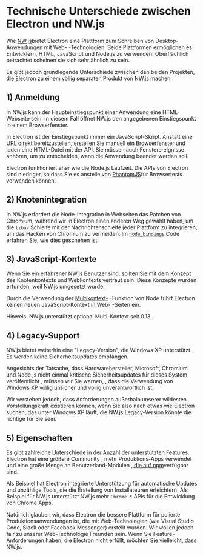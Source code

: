 # Technische Unterschiede zwischen Electron und NW.js

Wie [NW.js][nwjs]bietet Electron eine Plattform zum Schreiben von Desktop-Anwendungen mit Web- -Technologien. Beide Plattformen ermöglichen es Entwicklern, HTML, JavaScript und Node.js zu verwenden. Oberflächlich betrachtet scheinen sie sich sehr ähnlich zu sein.

Es gibt jedoch grundlegende Unterschiede zwischen den beiden Projekten, die Electron zu einem völlig separaten Produkt von NW.js machen.

## 1) Anmeldung

In NW.js kann der Haupteinstiegspunkt einer Anwendung eine HTML-Webseite sein. In diesem Fall öffnet NW.js den angegebenen Einstiegspunkt in einem Browserfenster.

In Electron ist der Einstiegspunkt immer ein JavaScript-Skript. Anstatt eine URL direkt bereitzustellen, erstellen Sie manuell ein Browserfenster und laden eine HTML-Datei mit der API. Sie müssen auch Fensterereignisse anhören, um zu entscheiden, wann die Anwendung beendet werden soll.

Electron funktioniert eher wie die Node.js Laufzeit. Die APIs von Electron sind niedriger, so dass Sie es anstelle von [PhantomJS](https://phantomjs.org/)für Browsertests verwenden können.

## 2) Knotenintegration

In NW.js erfordert die Node-Integration in Webseiten das Patchen von Chromium, während wir in Electron einen anderen Weg gewählt haben, um die `libuv` Schleife mit der Nachrichtenschleife jeder Plattform zu integrieren, um das Hacken von Chromium zu vermeiden. Im [`node_bindings`][node-bindings] Code erfahren Sie, wie dies geschehen ist.

## 3) JavaScript-Kontexte

Wenn Sie ein erfahrener NW.js Benutzer sind, sollten Sie mit dem Konzept des Knotenkontexts und Webkontexts vertraut sein. Diese Konzepte wurden erfunden, weil NW.js umgesetzt wurde.

Durch die Verwendung der [Multikontext-](https://github.com/nodejs/node-v0.x-archive/commit/756b622) -Funktion von Node führt Electron keinen neuen JavaScript-Kontext in Web- -Seiten ein.

Hinweis: NW.js unterstützt optional Multi-Kontext seit 0.13.

## 4) Legacy-Support

NW.js bietet weiterhin eine "Legacy-Version", die Windows XP unterstützt. Es werden keine Sicherheitsupdates empfangen.

Angesichts der Tatsache, dass Hardwarehersteller, Microsoft, Chromium und Node.js nicht einmal kritische Sicherheitsupdates für dieses System veröffentlicht , müssen wir Sie warnen, , dass die Verwendung von Windows XP völlig unsicher und völlig unverantwortlich ist.

Wir verstehen jedoch, dass Anforderungen außerhalb unserer wildesten Vorstellungskraft existieren können, wenn Sie also nach etwas wie Electron suchen, das unter Windows XP läuft, die NW.js Legacy-Version könnte die richtige für Sie sein.

## 5) Eigenschaften

Es gibt zahlreiche Unterschiede in der Anzahl der unterstützten Features. Electron hat eine größere Community , mehr Produktions-Apps verwendet und eine große Menge an Benutzerland-Modulen [, die auf npm][electron-modules]verfügbar sind.

Als Beispiel hat Electron integrierte Unterstützung für automatische Updates und unzählige Tools, die die Erstellung von Installateuren erleichtern. Als Beispiel für NW.js unterstützt NW.js mehr `Chrome.*` APIs für die Entwicklung von Chrome Apps.

Natürlich glauben wir, dass Electron die bessere Plattform für polierte Produktionsanwendungen ist, die mit Web-Technologien (wie Visual Studio Code, Slack oder Facebook Messenger) erstellt wurden. Wir wollen jedoch fair zu unserer Web-Technologie Freunden sein. Wenn Sie Feature-Anforderungen haben, die Electron nicht erfüllt, möchten Sie vielleicht, dass NW.js.

[nwjs]: https://nwjs.io/
[electron-modules]: https://www.npmjs.com/search?q=electron
[node-bindings]: https://github.com/electron/electron/tree/master/lib/common

